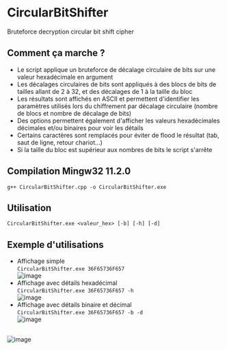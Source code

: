 # CircularBitShifter
Bruteforce decryption circular bit shift cipher

## Comment ça marche ?
- Le script applique un bruteforce de décalage circulaire de bits sur une valeur hexadécimale en argument  
- Les décalages circulaires de bits sont appliqués à des blocs de bits de tailles allant de 2 à 32, et des décalages de 1 à la taille du bloc
- Les résultats sont affichés en ASCII et permettent d'identifier les paramètres utilisés lors du chiffrement par décalage circulaire (nombre de blocs et nombre de décalage de bits)
- Des options permettent également d'afficher les valeurs hexadécimales décimales et/ou binaires pour voir les détails
- Certains caractères sont remplacés pour éviter de flood le résultat (tab, saut de ligne, retour chariot...)
- Si la taille du bloc est supérieur aux nombres de bits le script s'arrête

## Compilation Mingw32 11.2.0
`g++ CircularBitShifter.cpp -o CircularBitShifter.exe`

## Utilisation
`CircularBitShifter.exe <valeur_hex> [-b] [-h] [-d]`


## Exemple d'utilisations
- Affichage simple  
`CircularBitShifter.exe 36F65736F657`  
![image](https://github.com/teddyfresnes/CircularBitShifter/assets/80900011/0b725bb1-bcc8-42e9-a569-75856fb68a58)  
- Affichage avec détails hexadécimal  
`CircularBitShifter.exe 36F65736F657 -h`  
![image](https://github.com/teddyfresnes/CircularBitShifter/assets/80900011/71b81c8f-f58e-4c66-8b2f-005a7eccb941)  
- Affichage avec détails binaire et décimal  
`CircularBitShifter.exe 36F65736F657 -b -d`  
![image](https://github.com/teddyfresnes/CircularBitShifter/assets/80900011/ebd2530b-8c5f-46e1-9710-f666127cdfd3)

## 
![image](https://github.com/teddyfresnes/CircularBitShifter/assets/80900011/5f6753a1-fac1-433a-bab0-e98c34a196c6)


